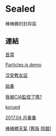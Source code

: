 # Sealed
棒棒勝的封存區
## 連結
[首頁](https://gnehs.github.io/Sealed/)

[Particles.js demo](https://gnehs.github.io/Sealed/particles.js_demo/)

[洨安教友証](https://gnehs.github.io/Sealed/xiaoan/)

[始春](https://gnehs.github.io/Sealed/xiaoan/spring.html)

[我被CIA監控了嗎?](https://gnehs.github.io/Sealed/CIA/)

[korued](https://gnehs.github.io/Sealed/korued/)

[2017.04 月春番](https://gnehs.github.io/Sealed/anime/Anime2017.4.html)

[棒棒勝天氣](https://gnehs.github.io/Sealed/weather/) [[舊版](https://gnehs.github.io/Sealed/weather/index_old.05.28.html) [除錯](https://gnehs.github.io/Sealed/weather/debug.html)]
